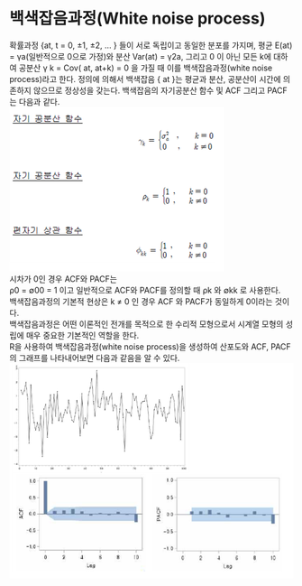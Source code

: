 # 백색잡음과정(White noise process)

확률과정 {at, t = 0, ±1, ±2, … } 들이 서로 독립이고 동일한 분포를 가지며,   평균 E(at) = γa(일반적으로 0으로 가정)와   분산 Var(at) = γ2a,   그리고 0 이 아닌 모든 k에 대하여    공분산  γ k = Cov( at, at+k) = 0   을 가질 때 이를 백색잡음과정(white noise process)라고 한다.    정의에 의해서 백색잡음 { at }는 평균과 분산, 공분산이 시간에 의존하지 않으므로 정상성을 갖는다.    백색잡음의 자기공분산 함수 및 ACF 그리고 PACF는 다음과 같다.   
![jpg](./img/re15.PNG)   
시차가 0인 경우 ACF와 PACF는   
ρ0 = ∅00 = 1   이고 일반적으로 ACF와 PACF를 정의할 때 ρk 와 ∅kk 로 사용한다.   
백색잡음과정의 기본적 현상은 k ≠ 0 인 경우 ACF 와 PACF가 동일하게 0이라는 것이다.   
백색잡음과정은 어떤 이론적인 전개를 목적으로 한 수리적 모형으로서 시계열 모형의 성립에 매우 중요한 기본적인 역할을 한다.      
R을 사용하여 백색잡음과정(white noise process)을 생성하여 산포도와 ACF, PACF의 그래프를 나타내어보면 다음과 같음을 알 수 있다.   
![jpg](./img/re16.PNG)   
